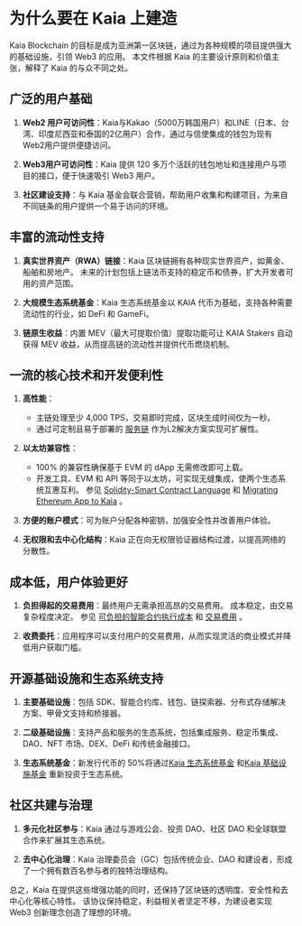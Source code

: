# 为什么要在 Kaia 上建造

Kaia Blockchain 的目标是成为亚洲第一区块链，通过为各种规模的项目提供强大的基础设施，引领 Web3 的应用。 本文件根据 Kaia 的主要设计原则和价值主张，解释了 Kaia 的与众不同之处。

## 广泛的用户基础

1. **Web2 用户可访问性**：Kaia与Kakao（5000万韩国用户）和LINE（日本、台湾、印度尼西亚和泰国的2亿用户）合作，通过与信使集成的钱包为现有Web2用户提供便捷访问。

2. **Web3用户可访问性**：Kaia 提供 120 多万个活跃的钱包地址和连接用户与项目的接口，便于快速吸引 Web3 用户。

3. **社区建设支持**：与 Kaia 基金会联合营销，帮助用户收集和构建项目，为来自不同链条的用户提供一个易于访问的环境。

## 丰富的流动性支持

1. **真实世界资产（RWA）链接**：Kaia 区块链拥有各种现实世界资产，如黄金、船舶和房地产。 未来的计划包括上链法币支持的稳定币和债券，扩大开发者可用的资产范围。

2. **大规模生态系统基金**：Kaia 生态系统基金以 KAIA 代币为基础，支持各种需要流动性的行业，如 DeFi 和 GameFi。

3. **链原生收益**：内置 MEV（最大可提取价值）提取功能可让 KAIA Stakers 自动获得 MEV 收益，从而提高链的流动性并提供代币燃烧机制。

## 一流的核心技术和开发便利性

1. **高性能**：
   - 主链处理至少 4,000 TPS，交易即时完成，区块生成时间仅为一秒。
   - 通过可定制且易于部署的 [服务链](scaling-solutions.md#service-chain) 作为<LinkWithTooltip tooltip="L2 (layer 2) blockchains act as an additional<br />  layer that helps the main blockchain handle<br />  more transactions more efficiently.">L2</LinkWithTooltip>解决方案实现可扩展性。

2. **以太坊兼容性**：
   - 100% 的兼容性确保基于 EVM 的 dApp 无需修改即可上载。
   - 开发工具、EVM 和 API 等同于以太坊，可实现无缝集成，使两个生态系统互惠互利。 参见 [Solidity-Smart Contract Language](../build/smart-contracts/fundamentals/solidity-smart-contract-language.md) 和 [Migrating Ethereum App to Kaia](../build/tutorials/migrating-ethereum-app-to-kaia.mdx) 。

3. **方便的账户模式**：可为账户分配各种密钥，加强安全性并改善用户体验。

4. **无权限和去中心化结构**：Kaia 正在向无权限验证器结构过渡，以提高网络的分散性。

## 成本低，用户体验更好

1. **负担得起的交易费用**：最终用户无需承担高昂的交易费用。 成本稳定，由交易复杂程度决定。 参见 [可负担的智能合约执行成本](./smart-contracts/smart-contracts.md#benefits-of-smart-contracts-on-kaia) 和 [交易费用](transaction-fees/transaction-fees.md) 。

2. **收费委托**：应用程序可以支付用户的交易费用，从而实现灵活的商业模式并降低用户获取门槛。

## 开源基础设施和生态系统支持

1. **主要基础设施**：包括 SDK、智能合约库、钱包、链探索器、分布式存储解决方案、甲骨文支持和桥接器。

2. **二级基础设施**：支持产品和服务的生态系统，包括集成服务、稳定币集成、DAO、NFT 市场、DEX、DeFi 和传统金融接口。

3. **生态系统基金**：新发行代币的 50%将通过[Kaia 生态系统基金](./token-economics/token-economy.md#kaia-ecosystem-fund) 和[Kaia 基础设施基金](./token-economics/token-economy.md#kaia-infrastructure-fund) 重新投资于生态系统。

## 社区共建与治理

1. **多元化社区参与**：Kaia 通过与游戏公会、投资 DAO、社区 DAO 和全球联盟合作来扩展其生态系统。

2. **去中心化治理**：Kaia 治理委员会（GC）包括传统企业、DAO 和建设者，形成了一个拥有数百名参与者的独特治理结构。

总之，Kaia 在提供这些增强功能的同时，还保持了区块链的透明度、安全性和去中心化等核心特性。 该协议保持稳定，利益相关者坚定不移，为建设者实现 Web3 创新理念创造了理想的环境。